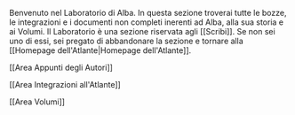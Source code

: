 Benvenuto nel Laboratorio di Alba. In questa sezione troverai tutte le bozze, le integrazioni e i documenti non completi inerenti ad Alba, alla sua storia e ai Volumi. Il Laboratorio è una sezione riservata agli [[Scribi]]. Se non sei uno di essi, sei pregato di abbandonare la sezione e tornare alla [[Homepage dell'Atlante|Homepage dell'Atlante]].


[[Area Appunti degli Autori]]

[[Area Integrazioni all'Atlante]]

[[Area Volumi]]

